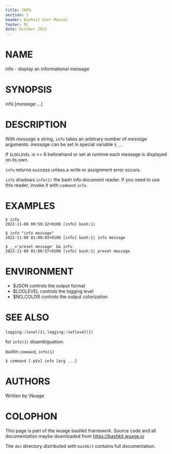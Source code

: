 ```yaml
---
title: INFO
section: 1
header: Bashkit User Manual
footer: RC
date: October 2022
---
```


# NAME

info - display an informational message

# SYNOPSIS

info [*message* ...]

# DESCRIPTION

With *message* a string, `info` takes an arbitrary number of *message*
arguments.
*message* can be set in special variable `$__`.

If `$LOGLEVEL` is >= 6 beforehand or set at runtime each message
is displayed on its own.

`info` returns success unless a write or assignment error occurs.

`info` shadows `info(1)` the bash info document reader. If you need to use
 this reader, invoke it with `command` `info`.

# EXAMPLES

    $ info
    2022-11-08 00:59:32+0100 [info] bash:1|

    $ info "info message"
    2022-11-08 01:00:03+0100 [info] bash:1| info message

    $ __='preset message' && info
    2022-11-08 01:00:57+0100 [info] bash:1| preset message

# ENVIRONMENT

- $JSON controls the output format
- $LOGLEVEL controls the logging level
- $NO_COLOR controls the output colorization

# SEE ALSO

`logging::level(1)`, `logging::setlevel(1)`

for `info(1)` disambiguation:

builtin `command`, `info(1)`

    $ command [-pVv] info [arg ...]

# AUTHORS
Written by \\Nuage

# COLOPHON
This page is part of the wuage bashkit framework. Source code and all
documentation maybe downloaded from <https://bashkit.wuage.io>

The `doc` directory distributed with `bashkit` contains full documentation.
